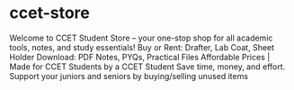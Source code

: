 # ccet-store
Welcome to CCET Student Store – your one-stop shop for all academic tools, notes, and study essentials!  Buy or Rent: Drafter, Lab Coat, Sheet Holder Download: PDF Notes, PYQs, Practical Files  Affordable Prices |  Made for CCET Students by a CCET Student  Save time, money, and effort. Support your juniors and seniors by buying/selling unused items
